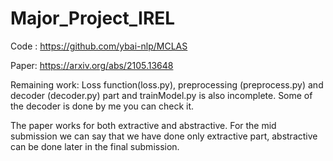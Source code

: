 # Major_Project_IREL

Code : https://github.com/ybai-nlp/MCLAS

Paper: https://arxiv.org/abs/2105.13648

Remaining work: Loss function(loss.py), preprocessing (preprocess.py) and decoder (decoder.py) part and trainModel.py is also incomplete. Some of the decoder is done by me you can check it.

The paper works for both extractive and abstractive. For the mid submission we can say that we have done only extractive part, abstractive can be done later in the final submission. 

